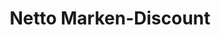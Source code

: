 ---
title: "Netto Marken-Discount"
url: /gladbeck/netto-marken-discount-vehrenbergstrasse/
shop: Supermarkt
---